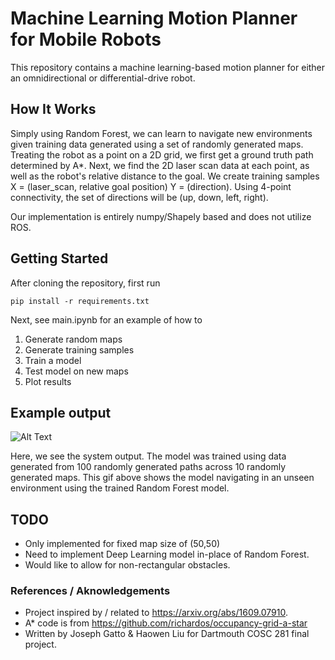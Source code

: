 # Machine Learning Motion Planner for Mobile Robots

This repository contains a machine learning-based motion planner for either an omnidirectional or differential-drive robot. 

## How It Works 

Simply using Random Forest, we can learn to navigate new environments given training data generated using a set of randomly generated maps. Treating the robot as a point on a 2D grid, we first get a ground truth path determined by A*. Next, we find the 2D laser scan data at each point, as well as the robot's relative distance to the goal. We create training samples X = (laser_scan, relative goal position) Y = (direction). Using 4-point connectivity, the set of directions will be (up, down, left, right). 

Our implementation is entirely numpy/Shapely based and does not utilize ROS. 

## Getting Started 

After cloning the repository, first run 

```
pip install -r requirements.txt
```

Next, see main.ipynb for an example of how to 

1) Generate random maps
2) Generate training samples
3) Train a model
4) Test model on new maps 
5) Plot results

## Example output

![Alt Text](https://github.com/JosephGatto/ML_Motion_Planner/blob/main/images/out.gif)

Here, we see the system output. The model was trained using data generated from 100 randomly generated paths across 10 randomly generated maps. This gif above shows the model navigating in an unseen environment using the trained Random Forest model. 

## TODO
- Only implemented for fixed map size of (50,50) 
- Need to implement Deep Learning model in-place of Random Forest. 
- Would like to allow for non-rectangular obstacles. 

### References / Aknowledgements 
- Project inspired by / related to https://arxiv.org/abs/1609.07910. 
- A* code is from https://github.com/richardos/occupancy-grid-a-star 
- Written by Joseph Gatto & Haowen Liu for Dartmouth COSC 281 final project. 
